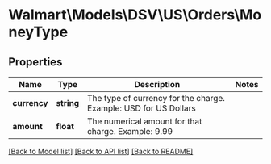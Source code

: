 # Walmart\Models\DSV\US\Orders\MoneyType

## Properties

Name | Type | Description | Notes
------------ | ------------- | ------------- | -------------
**currency** | **string** | The type of currency for the charge. Example: USD for US Dollars |
**amount** | **float** | The numerical amount for that charge. Example: 9.99 |


[[Back to Model list]](./) [[Back to API list]](../../../../../README.md#supported-apis) [[Back to README]](../../../../../README.md)
